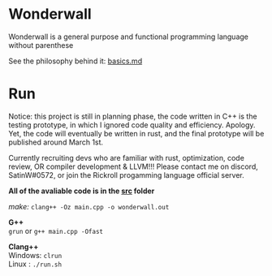 # Wonderwall
Wonderwall is a general purpose and functional programming language without parenthese

See the philosophy behind it: [basics.md](basics.md)

# Run
Notice: this project is still in planning phase, the code written in C++ is the testing prototype, in which I ignored code quality and efficiency. Apology. Yet, the code will eventually be written in rust, and the final prototype will be published around March 1st.

Currently recruiting devs who are familiar with rust, optimization, code review, OR compiler development & LLVM!!! Please contact me on discord, SatinW#0572, or join the Rickroll progamming language official server.

**All of the avaliable code is in the [src](/src) folder**

*make:* `clang++ -Oz main.cpp -o wonderwall.out`

**G++**
<br>
`grun` or `g++ main.cpp -Ofast`

**Clang++**
<br>
Windows: `clrun`
<br>
Linux : `./run.sh`
<br>
